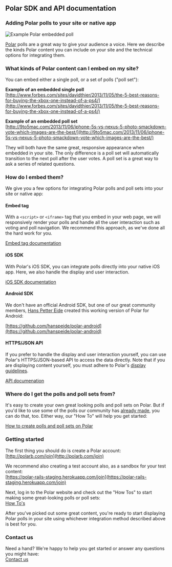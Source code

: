 ## Polar SDK and API documentation

### Adding Polar polls to your site or native app

![Example Polar embedded poll](https://polar-production-web-assets.s3.amazonaws.com/pub-promo-addsite.png)

[Polar](http://polarb.com) polls are a great way to give your audience a voice.   Here we describe the kinds Polar content you can include on your site and the technical options for integrating them.

### What kinds of Polar content can I embed on my site?

You can embed either a single poll, or a set of polls ("poll set"):

**Example of an embedded single poll** <br />
[http://www.forbes.com/sites/davidthier/2013/11/05/the-5-best-reasons-for-buying-the-xbox-one-instead-of-a-ps4/](http://www.forbes.com/sites/davidthier/2013/11/05/the-5-best-reasons-for-buying-the-xbox-one-instead-of-a-ps4/)

**Example of an embedded poll set** <br />
[http://9to5mac.com/2013/11/06/iphone-5s-vs-nexus-5-photo-smackdown-vote-which-images-are-the-best/](http://9to5mac.com/2013/11/06/iphone-5s-vs-nexus-5-photo-smackdown-vote-which-images-are-the-best/)

They will both have the same great, responsive appearance when embedded in your site.  The only difference is a poll set will automatically transition to the next poll after the user votes.  A poll set is a great way to ask a series of related questions.

### How do I embed them?
 
We give you a few options for integrating Polar polls and poll sets into your site or native app:

#### Embed tag

With a `<script>` or `<iframe>` tag that you embed in your web page, we will responsively render your polls and handle all the user interaction such as voting and poll navigation.  We recommend this approach, as we've done all the hard work for you.

[Embed tag documentation](/embed)

#### iOS SDK

With Polar's iOS SDK, you can integrate polls directly into your native iOS app.  Here, we also handle the display and user interaction.

[iOS SDK documentation](/ios-sdk)

#### Android SDK

We don't have an official Android SDK, but one of our great community members, [Hans Petter Eide](https://github.com/hanspeide) created this working version of Polar for Android:

[https://github.com/hanspeide/polar-android](https://github.com/hanspeide/polar-android)

#### HTTPS/JSON API

If you prefer to handle the display and user interaction yourself, you can use Polar's HTTPS/JSON-based API to access the data directly.  Note that if you are displaying content yourself, you must adhere to Polar's [display guidelines](/display-guidelines).

[API documenation](/api/v4)

### Where do I get the polls and poll sets from?

It's easy to create your own great looking polls and poll sets on Polar.  But if you'd like to use some of the polls our community has [already made](http://polarb.com/polls), you can do that, too.   Either way, our "How To" will help you get started:

[How to create polls and poll sets on Polar](http://www.polarb.com/howtos)

### Getting started

The first thing you should do is create a Polar account: <br />
[http://polarb.com/join](http://polarb.com/join)

We recommend also creating a test account also, as a sandbox for your test content: <br />
[https://polar-rails-staging.herokuapp.com/join](https://polar-rails-staging.herokuapp.com/join)

Next, log in to the Polar website and check out the "How Tos" to start making some great-looking polls or poll sets: <br />
[How To's](http://www.polarb.com/howtos)

After you've picked out some great content, you're ready to start displaying Polar polls in your site using whichever integration method described above is best for you.

### Contact us

Need a hand?  We're happy to help you get started or answer any questions you might have: <br />
[Contact us](mailto:support@polarb.com)
